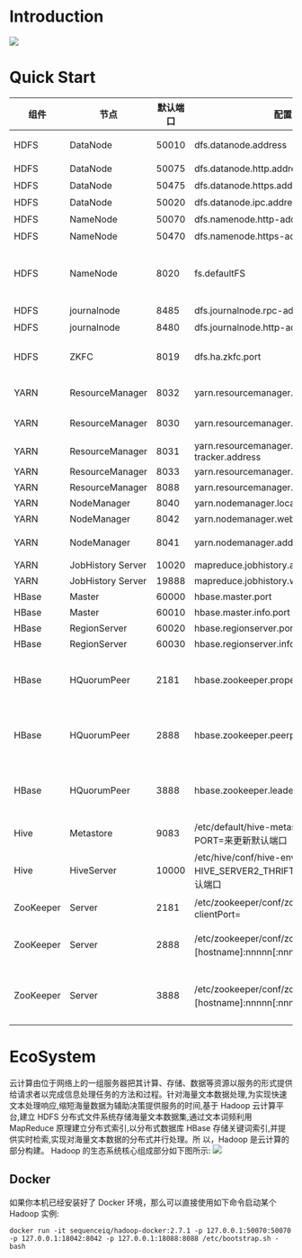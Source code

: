 # Introduction

![](http://cdn4.infoqstatic.com/statics_s1_20160322-0135u2/resource/articles/hadoop-ten-years-interpretation-and-development-forecast/zh/resources/0002.jpg)

# Quick Start

| 组件      | 节点              | 默认端口 | 配置                                                                               | 用途说明                                                           |
| --------- | ----------------- | -------- | ---------------------------------------------------------------------------------- | ------------------------------------------------------------------ |
| HDFS      | DataNode          | 50010    | dfs.datanode.address                                                               | datanode 服务端口，用于数据传输                                    |
| HDFS      | DataNode          | 50075    | dfs.datanode.http.address                                                          | http 服务的端口                                                    |
| HDFS      | DataNode          | 50475    | dfs.datanode.https.address                                                         | https 服务的端口                                                   |
| HDFS      | DataNode          | 50020    | dfs.datanode.ipc.address                                                           | ipc 服务的端口                                                     |
| HDFS      | NameNode          | 50070    | dfs.namenode.http-address                                                          | http 服务的端口                                                    |
| HDFS      | NameNode          | 50470    | dfs.namenode.https-address                                                         | https 服务的端口                                                   |
| HDFS      | NameNode          | 8020     | fs.defaultFS                                                                       | 接收 Client 连接的 RPC 端口，用于获取文件系统 metadata 信息。      |
| HDFS      | journalnode       | 8485     | dfs.journalnode.rpc-address                                                        | RPC 服务                                                           |
| HDFS      | journalnode       | 8480     | dfs.journalnode.http-address                                                       | HTTP 服务                                                          |
| HDFS      | ZKFC              | 8019     | dfs.ha.zkfc.port                                                                   | ZooKeeper FailoverController，用于 NN HA                           |
| YARN      | ResourceManager   | 8032     | yarn.resourcemanager.address                                                       | RM 的 applications manager(ASM)端口                                |
| YARN      | ResourceManager   | 8030     | yarn.resourcemanager.scheduler.address                                             | scheduler 组件的 IPC 端口                                          |
| YARN      | ResourceManager   | 8031     | yarn.resourcemanager.resource-tracker.address                                      | IPC                                                                |
| YARN      | ResourceManager   | 8033     | yarn.resourcemanager.admin.address                                                 | IPC                                                                |
| YARN      | ResourceManager   | 8088     | yarn.resourcemanager.webapp.address                                                | http 服务端口                                                      |
| YARN      | NodeManager       | 8040     | yarn.nodemanager.localizer.address                                                 | localizer IPC                                                      |
| YARN      | NodeManager       | 8042     | yarn.nodemanager.webapp.address                                                    | http 服务端口                                                      |
| YARN      | NodeManager       | 8041     | yarn.nodemanager.address                                                           | NM 中 container manager 的端口                                     |
| YARN      | JobHistory Server | 10020    | mapreduce.jobhistory.address                                                       | IPC                                                                |
| YARN      | JobHistory Server | 19888    | mapreduce.jobhistory.webapp.address                                                | http 服务端口                                                      |
| HBase     | Master            | 60000    | hbase.master.port                                                                  | IPC                                                                |
| HBase     | Master            | 60010    | hbase.master.info.port                                                             | http 服务端口                                                      |
| HBase     | RegionServer      | 60020    | hbase.regionserver.port                                                            | IPC                                                                |
| HBase     | RegionServer      | 60030    | hbase.regionserver.info.port                                                       | http 服务端口                                                      |
| HBase     | HQuorumPeer       | 2181     | hbase.zookeeper.property.clientPort                                                | HBase-managed ZK mode，使用独立的 ZooKeeper 集群则不会启用该端口。 |
| HBase     | HQuorumPeer       | 2888     | hbase.zookeeper.peerport                                                           | HBase-managed ZK mode，使用独立的 ZooKeeper 集群则不会启用该端口。 |
| HBase     | HQuorumPeer       | 3888     | hbase.zookeeper.leaderport                                                         | HBase-managed ZK mode，使用独立的 ZooKeeper 集群则不会启用该端口。 |
| Hive      | Metastore         | 9083     | /etc/default/hive-metastore 中 export PORT=<port>来更新默认端口                    |                                                                    |
| Hive      | HiveServer        | 10000    | /etc/hive/conf/hive-env.sh 中 export HIVE_SERVER2_THRIFT_PORT=<port>来更新默认端口 |                                                                    |
| ZooKeeper | Server            | 2181     | /etc/zookeeper/conf/zoo.cfg 中 clientPort=<port>                                   | 对客户端提供服务的端口                                             |
| ZooKeeper | Server            | 2888     | /etc/zookeeper/conf/zoo.cfg 中 server.x=[hostname]:nnnnn[:nnnnn]，标蓝部分         | follower 用来连接到 leader，只在 leader 上监听该端口。             |
| ZooKeeper | Server            | 3888     | /etc/zookeeper/conf/zoo.cfg 中 server.x=[hostname]:nnnnn[:nnnnn]，标蓝部分         | 用于 leader 选举的。只在 electionAlg 是 1,2 或 3(默认)时需要。     |

# EcoSystem

云计算由位于网络上的一组服务器把其计算、存储、数据等资源以服务的形式提供给请求者以完成信息处理任务的方法和过程。针对海量文本数据处理,为实现快速 文本处理响应,缩短海量数据为辅助决策提供服务的时间,基于 Hadoop 云计算平台,建立 HDFS 分布式文件系统存储海量文本数据集,通过文本词频利用 MapReduce 原理建立分布式索引,以分布式数据库 HBase 存储关键词索引,并提供实时检索,实现对海量文本数据的分布式并行处理。所 以，Hadoop 是云计算的部分构建。
Hadoop 的生态系统核心组成部分如下图所示:
![](http://img.blog.csdn.net/20160525140324024)

## Docker

如果你本机已经安装好了 Docker 环境，那么可以直接使用如下命令启动某个 Hadoop 实例:

```
docker run -it sequenceiq/hadoop-docker:2.7.1 -p 127.0.0.1:50070:50070 -p 127.0.0.1:18042:8042 -p 127.0.0.1:18088:8088 /etc/bootstrap.sh -bash
```
